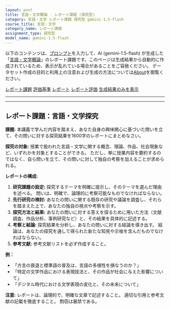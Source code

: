 ```yaml
---
layout: post
title: 言語・文学概論 - レポート課題 (探究型)
category: 言語・文学 レポート課題 探究型 gemini-1.5-flash
course_title: 言語・文学
category_name: レポート課題
assignment_type: 探究型
model_name: gemini-1.5-flash
---
```


以下のコンテンツは、[プロンプト](https://github.com/takedatoshiyuki/synthetic_assignments/tree/main/generated/言語・文学/gemini-1.5-flash/prompt_レポート課題-探究型.md)を入力して、AI (gemini-1.5-flash) が生成した「[言語・文学概論](/contents/言語・文学/)」のレポート課題です。このページは生成結果から自動的に作成されているため、表示が乱れている場合があることをご容赦ください。
データセット作成の目的と利用上の注意および生成の方法については[About](/About)を御覧ください。

[レポート課題](../レポート課題-探究型)
[評価基準](../評価基準-探究型)
[レポート](../レポート-探究型)
[レポート評価](../レポート評価-探究型)
[生成結果のみを表示](https://github.com/takedatoshiyuki/synthetic_assignments/tree/main/generated/言語・文学/gemini-1.5-flash/レポート課題-探究型.md)
  

***
***
  
## レポート課題：言語・文学探究

**課題:**  本講義で学んだ内容を踏まえ、あなた自身の興味関心に基づいた問いを立て、その問いに対する探究結果を1600字のレポートにまとめなさい。

**探究の対象:**  授業で扱われた言語・文学に関する概念、理論、作品、社会現象など、いずれかを対象とすることができる。  ただし、単に授業内容を要約するのではなく、自ら問いを立て、その問いに対して独自の考察を加えることが求められる。

**レポートの構成:**

1. **研究課題の設定:**  探究するテーマを明確に提示し、そのテーマを選んだ理由を述べる。  問いは、明確で、論理的に考察可能なものでなければならない。
2. **先行研究の検討:**  あなたの問いに関する既存の研究や議論を調査し、それらを踏まえた上で、あなたの独自の視点や考察を示す。
3. **探究方法と結果:**  あなたの問いに対する答えを探るために用いた方法（文献調査、作品分析、事例研究など）と、その結果を具体的に記述する。
4. **考察と結論:**  探究結果を分析し、あなたの問いに対する結論を導き出す。  結論は、あなたの探究を通して得られた新たな知見や示唆を含んだものでなければならない。
5. **参考文献:**  参考文献リストを必ず作成すること。


**例：**

* 「方言の衰退と標準語の普及は、言語の多様性を損なうのか？」
* 「特定の文学作品における表現技法と、その作品が社会に与えた影響について」
* 「デジタル時代における文学表現の変化と、その未来について」


**注意:**  レポートは、論理的で、明確な文章で記述すること。  適切な引用と参考文献の記載を徹底すること。  剽窃は厳禁である。

